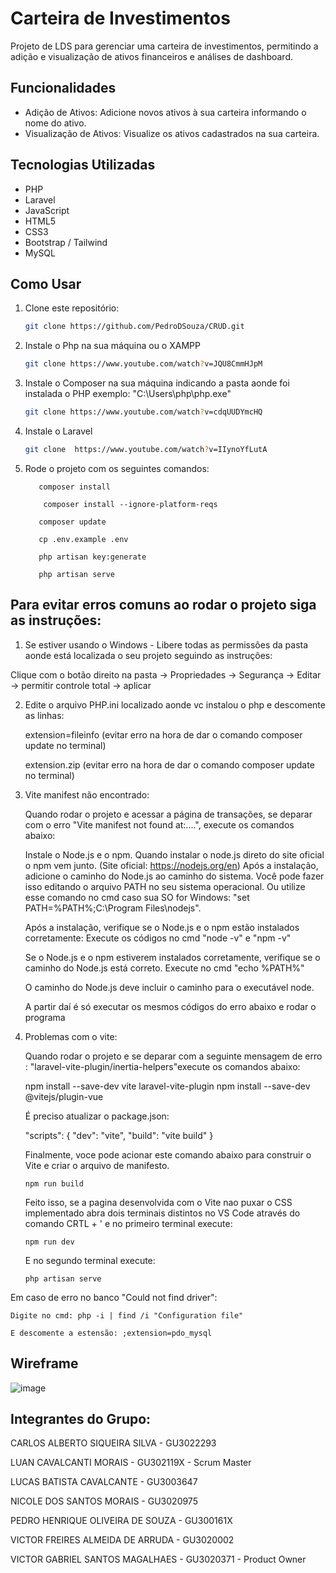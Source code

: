# Carteira de Investimentos

Projeto de LDS para gerenciar uma carteira de investimentos, permitindo a adição e visualização de ativos financeiros e análises de dashboard.

## Funcionalidades

- Adição de Ativos: Adicione novos ativos à sua carteira informando o nome do ativo.
- Visualização de Ativos: Visualize os ativos cadastrados na sua carteira.

## Tecnologias Utilizadas

- PHP
- Laravel
- JavaScript
- HTML5
- CSS3
- Bootstrap / Tailwind
- MySQL

## Como Usar

1. Clone este repositório:

   ```bash
   git clone https://github.com/PedroDSouza/CRUD.git

2. Instale o Php na sua máquina ou o XAMPP
    
    ```bash
   git clone https://www.youtube.com/watch?v=JQU8CmmHJpM

3. Instale o Composer na sua máquina indicando a pasta aonde foi instalada o PHP
exemplo: "C:\Users\php\php.exe"

    ```bash
    git clone https://www.youtube.com/watch?v=cdqUUDYmcHQ

4. Instale o Laravel

    ```bash
   git clone  https://www.youtube.com/watch?v=IIynoYfLutA

5. Rode o projeto com os seguintes comandos:

          composer install

           composer install --ignore-platform-reqs
        
          composer update
         
          cp .env.example .env
        
          php artisan key:generate
        
          php artisan serve
   
   
   

## Para evitar erros comuns ao rodar o projeto siga as instruções:

1. Se estiver usando o Windows - Libere todas as permissões da pasta aonde está localizada o seu projeto seguindo as instruções:

Clique com o botão direito na pasta -> Propriedades -> Segurança -> Editar -> permitir controle total -> aplicar 

2. Edite o arquivo PHP.ini localizado aonde vc instalou o php e descomente as linhas:

    extension=fileinfo  (evitar erro na hora de dar o comando composer update no terminal)

    extension.zip (evitar erro na hora de dar o comando composer update no terminal)

3. Vite manifest não encontrado:

    Quando rodar o projeto e acessar a página de transações, se deparar com o erro "Vite manifest not found at:....", execute os comandos abaixo:

    Instale o Node.js e o npm. Quando instalar o node.js direto do site oficial o npm vem junto. (Site oficial: https://nodejs.org/en)
    Após a instalação, adicione o caminho do Node.js ao caminho do sistema. Você pode fazer isso editando o arquivo PATH no seu sistema operacional.
    Ou utilize esse comando no cmd caso sua SO for Windows: "set PATH=%PATH%;C:\Program Files\nodejs".

    Após a instalação, verifique se o Node.js e o npm estão instalados corretamente:
    Execute os códigos no cmd "node -v" e "npm -v"

    Se o Node.js e o npm estiverem instalados corretamente, verifique se o caminho do Node.js está correto.
    Execute no cmd "echo %PATH%"

    O caminho do Node.js deve incluir o caminho para o executável node.

    A partir daí é só executar os mesmos códigos do erro abaixo e rodar o programa

3. Problemas com o vite:

   Quando rodar o projeto e se deparar com a seguinte mensagem de erro : "laravel-vite-plugin/inertia-helpers"execute os comandos abaixo:

    npm install --save-dev vite laravel-vite-plugin
    npm install --save-dev @vitejs/plugin-vue

   É preciso atualizar o package.json:

    "scripts": {
       "dev": "vite",
       "build": "vite build"
   }

   Finalmente, voce pode acionar este comando abaixo para construir o Vite e criar o arquivo de manifesto.

       npm run build

   Feito isso, se a pagina desenvolvida com o Vite nao puxar o CSS implementado abra dois terminais distintos no VS Code através do comando CRTL + ' e no primeiro terminal execute:
   
       npm run dev

   E no segundo terminal execute:
   
       php artisan serve



Em caso de erro no banco "Could not find driver":

    Digite no cmd: php -i | find /i "Configuration file"
    
    E descomente a estensão: ;extension=pdo_mysql

## Wireframe

![image](https://github.com/PedroDSouza/CRUD/assets/99222688/c85c7342-a38f-488f-a5cc-098f0c75c7fb)


## Integrantes do Grupo:

CARLOS ALBERTO SIQUEIRA SILVA - GU3022293

LUAN CAVALCANTI MORAIS - GU302119X - Scrum Master

LUCAS BATISTA CAVALCANTE - GU3003647

NICOLE DOS SANTOS MORAIS - GU3020975 

PEDRO HENRIQUE OLIVEIRA DE SOUZA - GU300161X

VICTOR FREIRES ALMEIDA DE ARRUDA - GU3020002

VICTOR GABRIEL SANTOS MAGALHAES - GU3020371 - Product Owner
